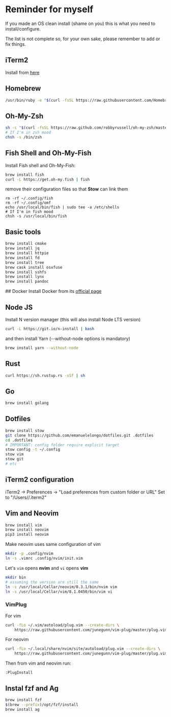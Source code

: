 # Reminder for myself

If you made an OS clean install (shame on you) this is what you need to install/configure.

The list is not complete so, for your own sake, please remember to add or fix things.

## iTerm2
Install from [here](https://www.iterm2.com/)


## Homebrew
``` sh
/usr/bin/ruby -e "$(curl -fsSL https://raw.githubusercontent.com/Homebrew/install/master/install)"
```

## Oh-My-Zsh
``` sh
sh -c "$(curl -fsSL https://raw.github.com/robbyrussell/oh-my-zsh/master/tools/install.sh)"
# If I'm in zsh mood
chsh -s /bin/zsh

```

## Fish Shell and Oh-My-Fish
Install Fish shell and Oh-My-Fish:
``` sh
brew install fish
curl -L https://get.oh-my.fish | fish
```

remove their configuration files so that **Stow** can link them
```
rm -rf ~/.config/fish
rm -rf ~/.config/omf
echo /usr/local/bin/fish | sudo tee -a /etc/shells
# If I'm in fish mood
chsh -s /usr/local/bin/fish
```

## Basic tools
``` sh
brew install cmake
brew install jq
brew install httpie
brew install fd
brew install tree
brew cask install osxfuse
brew install sshfs
brew install lynx
brew install pandoc
```

## Docker
Install Docker from its [official page](https://www.docker.com/)

## Node JS
Install N version manager (this will also install Node LTS version)

``` sh
curl -L https://git.io/n-install | bash
```

and then install Yarn (--without-node options is mandatory)
``` sh
brew install yarn --without-node
```


## Rust
``` sh
curl https://sh.rustup.rs -sSf | sh
```

## Go
``` sh
brew install golang
```


## Dotfiles
``` sh
brew install stow
git clone https://github.com/emanuelelongo/dotfiles.git .dotfiles
cd .dotfiles
# IMPORTANT: config folder require explicit target
stow config -t ~/.config
stow vim
stow git
# etc 
```

## iTerm2 configuration
iTerm2 -> Preferences -> "Load preferences from custom folder or URL"
Set to "/Users/<username>/.iterm2"

## Vim and Neovim
``` sh
brew install vim
brew install neovim
pip3 install neovim
```
Make neovim uses same configuration of vim
``` sh
mkdir -p .config/nvim
ln -s .vimrc .config/nvim/init.vim
```

Let's `vim` opens __nvim__ and `vi` opens __vim__
``` sh
mkdir bin
# assuming the version are still the same
ln -s /usr/local/Cellar/neovim/0.3.1/bin/nvim vim
ln -s /usr/local/Cellar/vim/8.1.0450/bin/vim vi
```

### VimPlug
For vim
``` sh
curl -fLo ~/.vim/autoload/plug.vim --create-dirs \
    https://raw.githubusercontent.com/junegunn/vim-plug/master/plug.vim
```

For neovim
``` sh
curl -fLo ~/.local/share/nvim/site/autoload/plug.vim --create-dirs \
    https://raw.githubusercontent.com/junegunn/vim-plug/master/plug.vim
```

Then from vim and neovim run:
```
:PlugInstall
```

## Instal fzf and Ag
``` sh
brew install fzf
$(brew --prefix)/opt/fzf/install
brew install ag
```

